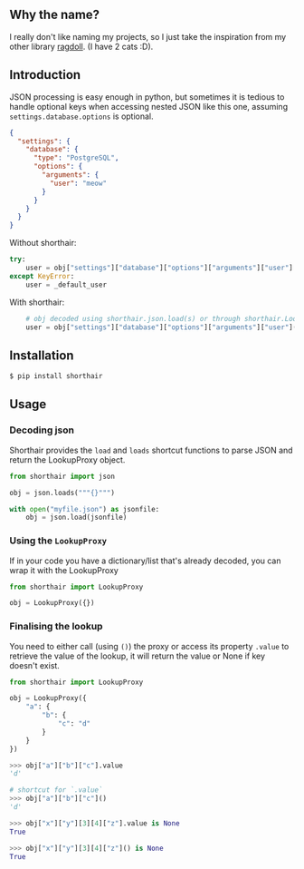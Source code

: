 ## Why the name?
I really don't like naming my projects, so I just take the inspiration from my other library [ragdoll](https://github.com/rabbit-aaron/ragdoll). (I have 2 cats :D).

## Introduction
JSON processing is easy enough in python, but sometimes it is tedious to handle optional keys when accessing nested JSON like this one, assuming `settings.database.options` is optional.

```json
{
  "settings": {
    "database": {
      "type": "PostgreSQL",
      "options": {
        "arguments": {
          "user": "meow"
        }
      }
    }
  }
}
```
Without shorthair:
```python
try:
    user = obj["settings"]["database"]["options"]["arguments"]["user"]
except KeyError:
    user = _default_user
```

With shorthair:

```python
    # obj decoded using shorthair.json.load(s) or through shorthair.LookupProxy 
    user = obj["settings"]["database"]["options"]["arguments"]["user"]() or _default_user
```

## Installation
```bash
$ pip install shorthair
```

## Usage

### Decoding json

Shorthair provides the `load` and `loads` shortcut functions to parse JSON and return the LookupProxy object.

```python
from shorthair import json

obj = json.loads("""{}""")

with open("myfile.json") as jsonfile:
    obj = json.load(jsonfile)
```

### Using the `LookupProxy`

If in your code you have a dictionary/list that's already decoded, you can wrap it with the LookupProxy

```python
from shorthair import LookupProxy

obj = LookupProxy({})
```

### Finalising the lookup

You need to either call (using `()`) the proxy or access its property `.value` to retrieve the value of the lookup, it will return the value or None if key doesn't exist.

```python
from shorthair import LookupProxy

obj = LookupProxy({
    "a": {
        "b": {
            "c": "d"
        }
    }
})

>>> obj["a"]["b"]["c"].value
'd'

# shortcut for `.value`
>>> obj["a"]["b"]["c"]()
'd'

>>> obj["x"]["y"][3][4]["z"].value is None
True

>>> obj["x"]["y"][3][4]["z"]() is None
True
```
